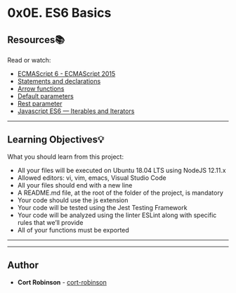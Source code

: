 # 0x0E. ES6 Basics

## Resources:books:
Read or watch:
* [ECMAScript 6 - ECMAScript 2015](https://intranet.hbtn.io/rltoken/xb8-jbZtHwJDYX6RDOBM5w)
* [Statements and declarations](https://intranet.hbtn.io/rltoken/AtYvlcC9-tnRj7sonlSSpA)
* [Arrow functions](https://intranet.hbtn.io/rltoken/MwaeOv5xOAFSVZgKy99JfA)
* [Default parameters](https://intranet.hbtn.io/rltoken/UMDDlt1fHOd_rf-eaL9CdA)
* [Rest parameter](https://intranet.hbtn.io/rltoken/saAaBn7WnBT2w-5bGp-BJQ)
* [Javascript ES6 — Iterables and Iterators](https://intranet.hbtn.io/rltoken/4JKSQksAbE8_yxMxr8aWYw)

---
## Learning Objectives:bulb:
What you should learn from this project:

* All your files will be executed on Ubuntu 18.04 LTS using NodeJS 12.11.x
* Allowed editors: vi, vim, emacs, Visual Studio Code
* All your files should end with a new line
* A README.md file, at the root of the folder of the project, is mandatory
* Your code should use the js extension
* Your code will be tested using the Jest Testing Framework
* Your code will be analyzed using the linter ESLint along with specific rules that we’ll provide
* All of your functions must be exported

---
---

## Author
* **Cort Robinson** - [cort-robinson](https://github.com/cort-robinson)
